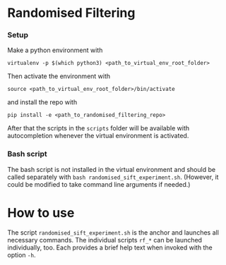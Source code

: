 # Randomised Filtering

### Setup

Make a python environment with
```
virtualenv -p $(which python3) <path_to_virtual_env_root_folder>
```

Then activate the environment with
```
source <path_to_virtual_env_root_folder>/bin/activate
```
and install the repo with
```
pip install -e <path_to_randomised_filtering_repo>
```

After that the scripts in the `scripts` folder will be available with autocompletion
whenever the virtual environment is activated.

### Bash script

The bash script is not installed in the virtual environment and should be called
separately with `bash randomised_sift_experiment.sh`. (However, it could be modified to
take command line arguments if needed.)

# How to use

The script `randomised_sift_experiment.sh` is the anchor and launches all necessary
commands. The individual scripts `rf_*` can be launched individually, too. Each
provides a brief help text when invoked with the option `-h`.